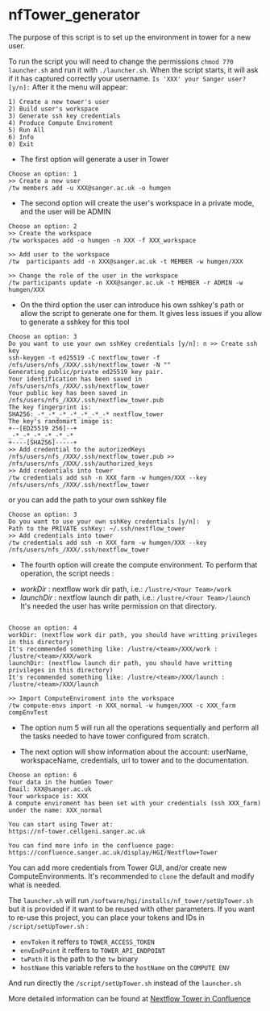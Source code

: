 # nfTower_generator

The purpose of this script is to set up the environment in tower for a new user.

To run the script you will need to change the permissions `chmod 770 launcher.sh` and run it with `./launcher.sh`. When the script starts, it will ask if it has captured correctly your username.
`Is 'XXX' your Sanger user? [y/n]:` After it the menu will appear:

```
1) Create a new tower's user
2) Build user's workspace
3) Generate ssh key credentials 
4) Produce Compute Enviroment
5) Run All
6) Info
0) Exit
```

* The first option will generate a user in Tower
```
Choose an option: 1
>> Create a new user
/tw members add -u XXX@sanger.ac.uk -o humgen
```

* The second option will create the user's workspace in a private mode, and the user will be ADMIN
```
Choose an option: 2
>> Create the workspace
/tw workspaces add -o humgen -n XXX -f XXX_workspace
 
>> Add user to the workspace
/tw  participants add -n XXX@sanger.ac.uk -t MEMBER -w humgen/XXX
 
>> Change the role of the user in the workspace
/tw participants update -n XXX@sanger.ac.uk -t MEMBER -r ADMIN -w humgen/XXX
```

* On the third option the user can introduce his own sshkey's path or allow the script to generate one for them. It gives less issues if you allow to generate a sshkey for this tool
```
Choose an option: 3
Do you want to use your own sshKey credentials [y/n]: n >> Create ssh key
ssh-keygen -t ed25519 -C nextflow_tower -f /nfs/users/nfs_/XXX/.ssh/nextflow_tower -N ""
Generating public/private ed25519 key pair.
Your identification has been saved in /nfs/users/nfs_/XXX/.ssh/nextflow_tower
Your public key has been saved in /nfs/users/nfs_/XXX/.ssh/nextflow_tower.pub
The key fingerprint is:
SHA256:_-*_-*_-*_-*_-*_-*_-* nextflow_tower
The key's randomart image is:
+--[ED25519 256]--+
_-*_-*_-*_-*_-*_-*
+----[SHA256]-----+
>> Add credential to the autorizedKeys
/nfs/users/nfs_/XXX/.ssh/nextflow_tower.pub >> /nfs/users/nfs_/XXX/.ssh/authorized_keys
>> Add credentials into tower
/tw credentials add ssh -n XXX_farm -w humgen/XXX --key /nfs/users/nfs_/XXX/.ssh/nextflow_tower
```
or you can add the path to your own sshkey file
```
Choose an option: 3
Do you want to use your own sshKey credentials [y/n]:  y
Path to the PRIVATE sshKey: ~/.ssh/nextflow_tower
>> Add credentials into tower
/tw credentials add ssh -n XXX_farm -w humgen/XXX --key /nfs/users/nfs_/XXX/.ssh/nextflow_tower
```

* The fourth option will create the compute environment. To perform that operation, the script needs :
- _workDir_ :  nextflow work dir path, i.e.: `/lustre/<Your Team>/work`
- _launchDir_ :  nextflow launch dir path, i.e.: `/lustre/<Your Team>/launch`
It's needed the user has write permission on that directory.
```

Choose an option: 4
workDir: (nextflow work dir path, you should have writting privileges in this directory)
It's recommended something like: /lustre/<team>/XXX/work : /lustre/<team>/XXX/work
launchDir: (nextflow launch dir path, you should have writting privileges in this directory)
It's recommended something like: /lustre/<team>/XXX/launch : /lustre/<team>/XXX/launch
 
>> Import ComputeEnviroment into the workspace
/tw compute-envs import -n XXX_normal -w humgen/XXX -c XXX_farm compEnvTest
```

* The option num 5 will run all the operations sequentially and perform all the tasks needed to have tower configured from scratch.

* The next option will show information about the account: userName, workspaceName, credentials, url to tower and to the documentation.
```
Choose an option: 6
Your data in the humGen Tower
Email: XXX@sanger.ac.uk
Your workspace is: XXX
A compute enviroment has been set with your credentials (ssh XXX_farm)
under the name: XXX_normal
 
You can start using Tower at:
https://nf-tower.cellgeni.sanger.ac.uk
 
You can find more info in the confluence page:
https://confluence.sanger.ac.uk/display/HGI/Nextflow+Tower
```

You can add more credentials from Tower GUI, and/or create new ComputeEnvironments. It's recommended to `clone` the default and modify what is needed.


The `launcher.sh` will run `/software/hgi/installs/nf_tower/setUpTower.sh` but it is provided if it want to be reused with other parameters. If you want to re-use this project, you can place your tokens and IDs in `/script/setUpTower.sh` :

- `envToken` it reffers to `TOWER_ACCESS_TOKEN`
- `envEndPoint` it reffers to `TOWER_API_ENDPOINT`
- `twPath` it is the path to the `tw` binary
- `hostName` this variable refers to the `hostName` on the `COMPUTE ENV`

And run directly the `/script/setUpTower.sh` instead of the `launcher.sh`

More detailed information can be found at [Nextflow Tower in Confluence](https://confluence.sanger.ac.uk/display/HGI/Nextflow+Tower)
